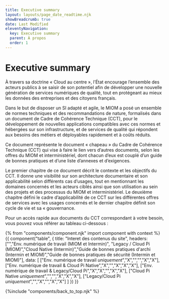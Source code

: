 ```yaml
---
title: Executive summary
layout: layouts/page_date_readtime.njk
showBreadcrumb: true
date: Last Modified
eleventyNavigation:
  key: Executive summary
  parent: À propos
  order: 1
---
```


# Executive summary

À travers sa doctrine « Cloud au centre », l’État encourage l’ensemble des acteurs publics à se saisir de son potentiel afin de développer une nouvelle génération de services numériques de qualité, tout en protégeant au mieux les données des entreprises et des citoyens français.

Dans le but de disposer un SI adapté et agile, le MIOM a posé un ensemble de normes techniques et des recommandations de nature, formalisés dans un document de Cadre de Cohérence Technique (CCT), pour le développement de nouvelles applications compatibles avec ces normes et hébergées sur son infrastructure, et de services de qualité qui répondent aux besoins des métiers et déployables rapidement et à coûts réduits.

Ce document représente le document « chapeau » du Cadre de Cohérence Technique (CCT) qui vise à faire le lien vers d’autres documents, selon les offres du MIOM et interministériel, dont chacun d’eux est couplé d’un guide de bonnes pratiques et d’une liste d’annexes et d’exigences.

Le premier chapitre de ce document décrit le contexte et les objectifs du CCT. Il donne une visibilité sur son architecture documentaire et son applicabilité selon différents cas d’usages, tout en mentionnant les domaines concernés et les acteurs ciblés ainsi que son utilisation au sein des projets et des processus du MIOM et interministériel. Le deuxième chapitre défini le cadre d’applicabilité de ce CCT sur les différentes offres de services avec les usages concernés et le dernier chapitre définit son cycle de vie et sa « gouvernance.

Pour un accès rapide aux documents du CCT correspondant à votre besoin, vous pouvez vous référer au tableau ci-dessous :

{% from "components/component.njk" import component with context %}
{{ component("table", {
    title: "Interet des contenus du site",
    headers: ["","Env. numérique de travail (MIOM et Intermin)", "Legacy / Cloud Pi (MIOM)","Cloud Native (Intermin)","Guide de bonnes pratiques d'archi (Intermin et MIOM)","Guide de bonnes pratiques de sécurité (Intermin et MIOM)"],
    data: [
      ["Env. numérique de travail *uniquement*","X","","","X","X"],
      ["Env. numérique de travail & Cloud Pi Native","X","","X","X","X"],
      ["Env. numérique de travail & Legacy/Cloud Pi","X","X","","X","X"],
      ["Cloud Pi Native *uniquement*","","","X","X","X"],
      ["Legacy/Cloud Pi *uniquement*","","X","","X","X"]
    ]
}) }}



{%include "components/back_to_top.njk" %}